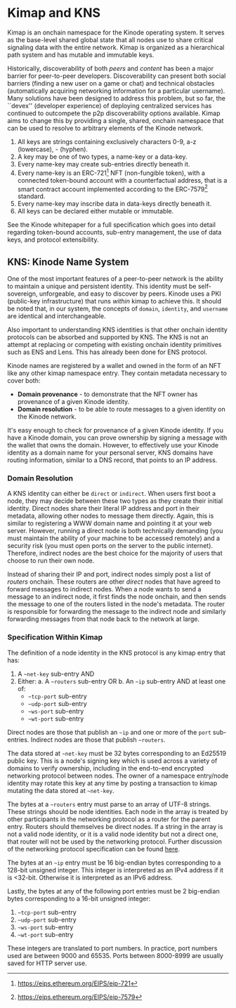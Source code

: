 # Kimap and KNS

Kimap is an onchain namespace for the Kinode operating system.
It serves as the base-level shared global state that all nodes use to share critical signaling data with the entire network.
Kimap is organized as a hierarchical path system and has mutable and immutable keys.

Historically, discoverability of both *peers* and *content* has been a major barrier for peer-to-peer developers.
Discoverability can present both social barriers (finding a new user on a game or chat) and technical obstacles (automatically acquiring networking information for a particular username).
Many solutions have been designed to address this problem, but so far, the ``devex'' (developer experience) of deploying centralized services has continued to outcompete the p2p discoverability options available.
Kimap aims to change this by providing a single, shared, onchain namespace that can be used to resolve to arbitrary elements of the Kinode network.

1. All keys are strings containing exclusively characters 0-9, a-z (lowercase), - (hyphen).
2. A key may be one of two types, a name-key or a data-key.
3. Every name-key may create sub-entries directly beneath it.
4. Every name-key is an ERC-721[^1] NFT (non-fungible token), with a connected token-bound account with a counterfactual address, that is a smart contract account implemented according to the ERC-7579[^2] standard.
5. Every name-key may inscribe data in data-keys directly beneath it.
6. All keys can be declared either mutable or immutable.

[^1]: https://eips.ethereum.org/EIPS/eip-721
[^2]: https://eips.ethereum.org/EIPS/eip-7579

See the Kinode whitepaper for a full specification which goes into detail regarding token-bound accounts, sub-entry management, the use of data keys, and protocol extensibility.

## KNS: Kinode Name System

One of the most important features of a peer-to-peer network is the ability to maintain a unique and persistent identity.
This identity must be self-sovereign, unforgeable, and easy to discover by peers.
Kinode uses a PKI (public-key infrastructure) that runs *within* kimap to achieve this.
It should be noted that, in our system, the concepts of `domain`, `identity`, and `username` are identical and interchangeable.

Also important to understanding KNS identities is that other onchain identity protocols can be absorbed and supported by KNS.
The KNS is not an attempt at replacing or competing with existing onchain identity primitives such as ENS and Lens.
This has already been done for ENS protocol.

Kinode names are registered by a wallet and owned in the form of an NFT like any other kimap namespace entry.
They contain metadata necessary to cover both:

- **Domain provenance** - to demonstrate that the NFT owner has provenance of a given Kinode identity.
- **Domain resolution** - to be able to route messages to a given identity on the Kinode network.

It's easy enough to check for provenance of a given Kinode identity.
If you have a Kinode domain, you can prove ownership by signing a message with the wallet that owns the domain.
However, to effectively use your Kinode identity as a domain name for your personal server, KNS domains have routing information, similar to a DNS record, that points to an IP address.

### Domain Resolution

A KNS identity can either be `direct` or `indirect`.
When users first boot a node, they may decide between these two types as they create their initial identity.
Direct nodes share their literal IP address and port in their metadata, allowing other nodes to message them directly.
Again, this is similar to registering a WWW domain name and pointing it at your web server.
However, running a direct node is both technically demanding (you must maintain the ability of your machine to be accessed remotely) and a security risk (you must open ports on the server to the public internet).
Therefore, indirect nodes are the best choice for the majority of users that choose to run their own node.

Instead of sharing their IP and port, indirect nodes simply post a list of _routers_ onchain.
These routers are other _direct_ nodes that have agreed to forward messages to indirect nodes.
When a node wants to send a message to an indirect node, it first finds the node onchain, and then sends the message to one of the routers listed in the node's metadata.
The router is responsible for forwarding the message to the indirect node and similarly forwarding messages from that node back to the network at large.

### Specification Within Kimap

The definition of a node identity in the KNS protocol is any kimap entry that has:

1. A `~net-key` sub-entry AND
2. Either:
   a. A `~routers` sub-entry OR
   b. An `~ip` sub-entry AND at least one of:
      - `~tcp-port` sub-entry
      - `~udp-port` sub-entry
      - `~ws-port` sub-entry
      - `~wt-port` sub-entry

Direct nodes are those that publish an `~ip` and one or more of the `port` sub-entries.
Indirect nodes are those that publish `~routers`.

The data stored at `~net-key` must be 32 bytes corresponding to an Ed25519 public key.
This is a node's signing key which is used across a variety of domains to verify ownership, including in the end-to-end encrypted networking protocol between nodes.
The owner of a namespace entry/node identity may rotate this key at any time by posting a transaction to kimap mutating the data stored at `~net-key`.

The bytes at a `~routers` entry must parse to an array of UTF-8 strings.
These strings should be node identities.
Each node in the array is treated by other participants in the networking protocol as a router for the parent entry.
Routers should themselves be direct nodes.
If a string in the array is not a valid node identity, or it is a valid node identity but not a direct one, that router will not be used by the networking protocol.
Further discussion of the networking protocol specification can be found [here](../system/networking_protocol.md).

The bytes at an `~ip` entry must be 16 big-endian bytes corresponding to a 128-bit unsigned integer.
This integer is interpreted as an IPv4 address if it is <32-bit.
Otherwise it is interpreted as an IPv6 address.

Lastly, the bytes at any of the following port entries must be 2 big-endian bytes corresponding to a 16-bit unsigned integer:

1. `~tcp-port` sub-entry
2. `~udp-port` sub-entry
3. `~ws-port` sub-entry
4. `~wt-port` sub-entry

These integers are translated to port numbers.
In practice, port numbers used are between 9000 and 65535.
Ports between 8000-8999 are usually saved for HTTP server use.